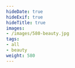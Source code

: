 ```yaml
---
hideDate: true
hideExif: true
hideTitle: true
images:
- /images/580-beauty.jpg
tags:
- all
- beauty
weight: 580
---
```

